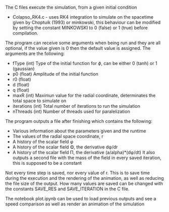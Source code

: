 The C files execute the simulation, from a given initial condition

- Colapso_RK4.c - uses RK4 integration to simulate on the spacetime given by Choptuik (1993) or minkowski, this behaviour can
be modified by setting the constant MINKOWSKI to 0 (false) or 1 (true) before compilation.

The program can receive some arguments when being run and they are all optional, if the value given is 0 then the default 
value is assigned. The arguments are the following:

- fType      (int)  Type of the initial function for $\phi$, can be either 0 (tanh) or 1 (gaussian)
- p0       (float)  Amplitude of the initial function
- r0       (float)
- d        (float)
- q        (float)
- maxR       (int)  Maximun value for the radial coordinate, determinates the total space to simulate on
- iterations (int)  Total number of iterations to run the simulation
- nThreads   (int)  Number of threads used for paralelization

The program outputs a file after finishing which contains the following:
- Various information about the parameters given and the runtime
- The values of the radial space coordinate, r
- A history of the scalar field φ
- A history of the scalar field Φ, the derivative dφ/dr
- A history of the scalar field Π, the derivative (a/alpha)*(dφ/dt)
It also outputs a second file with the mass of the field in every saved iteration, this is supposed to be a constant


Not every time step is saved, nor every value of r. 
This is to save time during the execution and the rendering of the animation,
as well as reducing the file size of the output. How many values are saved can be
changed with the constants SAVE_RES and SAVE_ITERATION in the C file.


The notebook plot.ipynb can be used to load previous outputs and see a speed comparison as well as render an animation of the simulation

